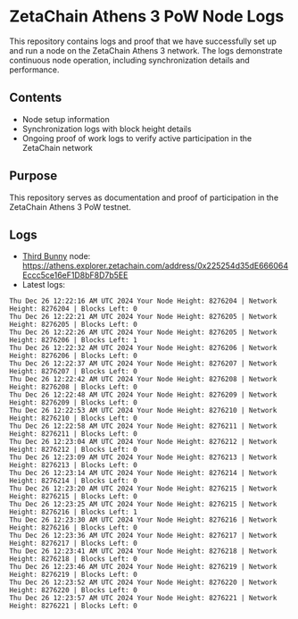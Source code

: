 # ZetaChain Athens 3 PoW Node Logs
This repository contains logs and proof that we have successfully set up and run a node on the ZetaChain Athens 3 network. The logs demonstrate continuous node operation, including synchronization details and performance.

## Contents
- Node setup information
- Synchronization logs with block height details
- Ongoing proof of work logs to verify active participation in the ZetaChain network

## Purpose
This repository serves as documentation and proof of participation in the ZetaChain Athens 3 PoW testnet.

## Logs

- [Third Bunny](https://thirdbunny.xyz/) node: https://athens.explorer.zetachain.com/address/0x225254d35dE666064Eccc5ce16eF1D8bF8D7b5EE
- Latest logs:
```
Thu Dec 26 12:22:16 AM UTC 2024 Your Node Height: 8276204 | Network Height: 8276204 | Blocks Left: 0
Thu Dec 26 12:22:21 AM UTC 2024 Your Node Height: 8276205 | Network Height: 8276205 | Blocks Left: 0
Thu Dec 26 12:22:26 AM UTC 2024 Your Node Height: 8276205 | Network Height: 8276206 | Blocks Left: 1
Thu Dec 26 12:22:32 AM UTC 2024 Your Node Height: 8276206 | Network Height: 8276206 | Blocks Left: 0
Thu Dec 26 12:22:37 AM UTC 2024 Your Node Height: 8276207 | Network Height: 8276207 | Blocks Left: 0
Thu Dec 26 12:22:42 AM UTC 2024 Your Node Height: 8276208 | Network Height: 8276208 | Blocks Left: 0
Thu Dec 26 12:22:48 AM UTC 2024 Your Node Height: 8276209 | Network Height: 8276209 | Blocks Left: 0
Thu Dec 26 12:22:53 AM UTC 2024 Your Node Height: 8276210 | Network Height: 8276210 | Blocks Left: 0
Thu Dec 26 12:22:58 AM UTC 2024 Your Node Height: 8276211 | Network Height: 8276211 | Blocks Left: 0
Thu Dec 26 12:23:04 AM UTC 2024 Your Node Height: 8276212 | Network Height: 8276212 | Blocks Left: 0
Thu Dec 26 12:23:09 AM UTC 2024 Your Node Height: 8276213 | Network Height: 8276213 | Blocks Left: 0
Thu Dec 26 12:23:14 AM UTC 2024 Your Node Height: 8276214 | Network Height: 8276214 | Blocks Left: 0
Thu Dec 26 12:23:20 AM UTC 2024 Your Node Height: 8276215 | Network Height: 8276215 | Blocks Left: 0
Thu Dec 26 12:23:25 AM UTC 2024 Your Node Height: 8276215 | Network Height: 8276216 | Blocks Left: 1
Thu Dec 26 12:23:30 AM UTC 2024 Your Node Height: 8276216 | Network Height: 8276216 | Blocks Left: 0
Thu Dec 26 12:23:36 AM UTC 2024 Your Node Height: 8276217 | Network Height: 8276217 | Blocks Left: 0
Thu Dec 26 12:23:41 AM UTC 2024 Your Node Height: 8276218 | Network Height: 8276218 | Blocks Left: 0
Thu Dec 26 12:23:46 AM UTC 2024 Your Node Height: 8276219 | Network Height: 8276219 | Blocks Left: 0
Thu Dec 26 12:23:52 AM UTC 2024 Your Node Height: 8276220 | Network Height: 8276220 | Blocks Left: 0
Thu Dec 26 12:23:57 AM UTC 2024 Your Node Height: 8276221 | Network Height: 8276221 | Blocks Left: 0
```
